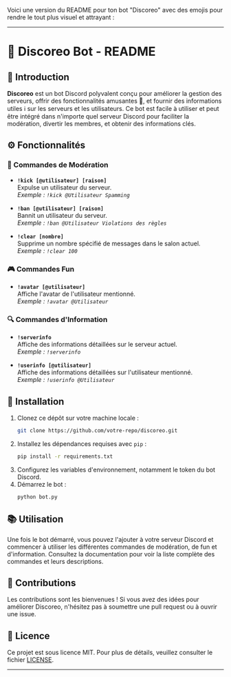 Voici une version du README pour ton bot "Discoreo" avec des emojis pour rendre le tout plus visuel et attrayant :

---

# 🤖 Discoreo Bot - README

## 📝 Introduction

**Discoreo** est un bot Discord polyvalent conçu pour améliorer la gestion des serveurs, offrir des fonctionnalités amusantes 🎉, et fournir des informations utiles ℹ️ sur les serveurs et les utilisateurs. Ce bot est facile à utiliser et peut être intégré dans n'importe quel serveur Discord pour faciliter la modération, divertir les membres, et obtenir des informations clés.

## ⚙️ Fonctionnalités

### 🔨 Commandes de Modération

- **`!kick [@utilisateur] [raison]`**  
  Expulse un utilisateur du serveur.  
  _Exemple : `!kick @Utilisateur Spamming`_

- **`!ban [@utilisateur] [raison]`**  
  Bannit un utilisateur du serveur.  
  _Exemple : `!ban @Utilisateur Violations des règles`_

- **`!clear [nombre]`**  
  Supprime un nombre spécifié de messages dans le salon actuel.  
  _Exemple : `!clear 100`_

### 🎮 Commandes Fun

- **`!avatar [@utilisateur]`**  
  Affiche l'avatar de l'utilisateur mentionné.  
  _Exemple : `!avatar @Utilisateur`_

### 🔍 Commandes d'Information

- **`!serverinfo`**  
  Affiche des informations détaillées sur le serveur actuel.  
  _Exemple : `!serverinfo`_

- **`!userinfo [@utilisateur]`**  
  Affiche des informations détaillées sur l'utilisateur mentionné.  
  _Exemple : `!userinfo @Utilisateur`_

## 🚀 Installation

1. Clonez ce dépôt sur votre machine locale :
   ```bash
   git clone https://github.com/votre-repo/discoreo.git
   ```
2. Installez les dépendances requises avec `pip` :
   ```bash
   pip install -r requirements.txt
   ```
3. Configurez les variables d'environnement, notamment le token du bot Discord.
4. Démarrez le bot :
   ```bash
   python bot.py
   ```

## 📚 Utilisation

Une fois le bot démarré, vous pouvez l'ajouter à votre serveur Discord et commencer à utiliser les différentes commandes de modération, de fun et d'information. Consultez la documentation pour voir la liste complète des commandes et leurs descriptions.

## 🤝 Contributions

Les contributions sont les bienvenues ! Si vous avez des idées pour améliorer Discoreo, n'hésitez pas à soumettre une pull request ou à ouvrir une issue.

## 📜 Licence

Ce projet est sous licence MIT. Pour plus de détails, veuillez consulter le fichier [LICENSE](LICENSE).

---

